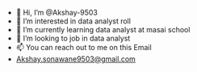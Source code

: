 - 👋 Hi, I’m @Akshay-9503
- 👀 I’m interested in data analyst roll
- 🌱 I’m currently learning data analyst at masai school
- 💞️ I’m looking to job in data analyst 
- 📫 You can reach out to me on this Email 
-  Akshay.sonawane9503@gmail.com 

<!---
Akshay-9503/Akshay-9503 is a ✨ special ✨ repository because its `README.md` (this file) appears on your GitHub profile.
You can click the Preview link to take a look at your changes.
--->


